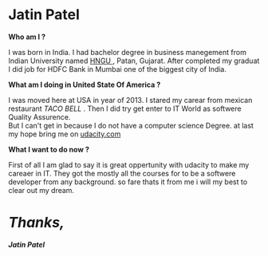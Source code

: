<h1>Jatin Patel</h1>
<b>Who am I ?</b> 
<p>I was born in India. I had bachelor degree in business manegement from Indian University named <a href="http://www.hngu.ac.in/">HNGU </A>, Patan, Gujarat. After completed my graduat I did job for HDFC Bank in Mumbai one of the biggest city of India.</p>
<b>What am I doing in United State Of America ?</b> 
<P>I was moved here at USA in year of 2013. I stared my carear from mexican restaurant <em> TACO BELL </em>.
Then I did try get enter to IT World as softwere Quality Assurence.<br> 
 But I can't get in because I do not have a computer science Degree. at last my hope bring me on <a href="https://www.udacity.com"> udacity.com</a></p>
<b>What I want to do now ?</b> 
<p>First of all I am glad to say it is great oppertunity with udacity to make my careaer in IT. They got the mostly all the courses for to be a softwere developer from any background. so fare thats it from me i will my best to clear out my dream.</p>

<h1><em>Thanks,</em></h1>  
<p><b><em>Jatin Patel</em></b></p>
